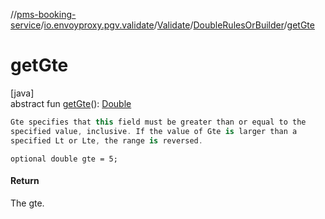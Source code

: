 //[pms-booking-service](../../../../index.md)/[io.envoyproxy.pgv.validate](../../index.md)/[Validate](../index.md)/[DoubleRulesOrBuilder](index.md)/[getGte](get-gte.md)

# getGte

[java]\
abstract fun [getGte](get-gte.md)(): [Double](https://kotlinlang.org/api/core/kotlin-stdlib/kotlin/-double/index.html)

```kotlin
Gte specifies that this field must be greater than or equal to the
specified value, inclusive. If the value of Gte is larger than a
specified Lt or Lte, the range is reversed.

```
`optional double gte = 5;`

#### Return

The gte.